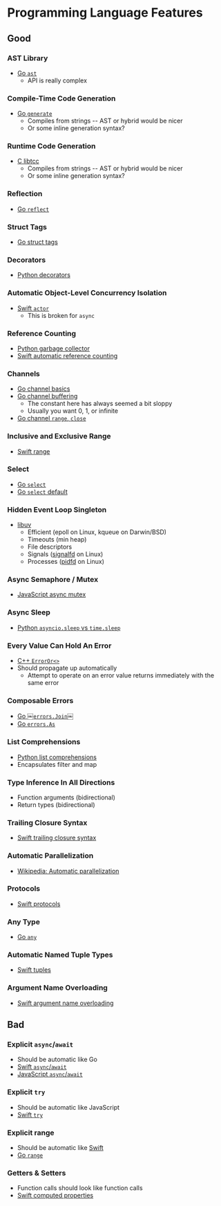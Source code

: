 # Programming Language Features
## Good
### AST Library
* [Go `ast`](https://pkg.go.dev/go/ast)
  * API is really complex
### Compile-Time Code Generation
* [Go `generate`](https://go.dev/blog/generate)
  * Compiles from strings -- AST or hybrid would be nicer
  * Or some inline generation syntax?
### Runtime Code Generation
* [C libtcc](https://bellard.org/tcc/)
  * Compiles from strings -- AST or hybrid would be nicer
  * Or some inline generation syntax?
### Reflection
* [Go `reflect`](https://pkg.go.dev/reflect)
### Struct Tags
* [Go struct tags](https://pkg.go.dev/reflect#StructTag)
### Decorators
* [Python decorators](https://peps.python.org/pep-0318/)
### Automatic Object-Level Concurrency Isolation
* [Swift `actor`](https://developer.apple.com/documentation/swift/actor)
  * This is broken for `async`
### Reference Counting
* [Python garbage collector](https://devguide.python.org/internals/garbage-collector/)
* [Swift automatic reference counting](https://docs.swift.org/swift-book/documentation/the-swift-programming-language/automaticreferencecounting/)
### Channels
* [Go channel basics](https://go.dev/tour/concurrency/2)
* [Go channel buffering](https://go.dev/tour/concurrency/3)
  * The constant here has always seemed a bit sloppy
  * Usually you want 0, 1, or infinite
* [Go channel `range`, `close`](https://go.dev/tour/concurrency/4)
### Inclusive and Exclusive Range
* [Swift range](https://developer.apple.com/documentation/swift/range)
### Select
* [Go `select`](https://go.dev/tour/concurrency/5)
* [Go `select` default](https://go.dev/tour/concurrency/6)
### Hidden Event Loop Singleton
* [libuv](https://docs.libuv.org/en/v1.x/api.html)
  * Efficient (epoll on Linux, kqueue on Darwin/BSD)
  * Timeouts (min heap)
  * File descriptors
  * Signals ([signalfd](https://man7.org/linux/man-pages/man2/signalfd.2.html) on Linux)
  * Processes ([pidfd](https://man7.org/linux/man-pages/man2/pidfd_open.2.html) on Linux)
### Async Semaphore / Mutex
* [JavaScript async mutex](https://www.npmjs.com/package/async-mutex)
### Async Sleep
* [Python `asyncio.sleep` vs `time.sleep`](https://stackoverflow.com/questions/56729764/asyncio-sleep-vs-time-sleep)
### Every Value Can Hold An Error
* [C++ `ErrorOr<>`](https://grammatech.github.io/gtirb/cpp/classgtirb_1_1_error_or.html)
* Should propagate up automatically
  * Attempt to operate on an error value returns immediately with the same error
### Composable Errors
* [Go ￼`errors.Join`￼](https://pkg.go.dev/errors#Join)
* [Go `errors.As`](https://pkg.go.dev/errors#As)
### List Comprehensions
* [Python list comprehensions](https://docs.python.org/3/tutorial/datastructures.html#list-comprehensions)
* Encapsulates filter and map
### Type Inference In All Directions
* Function arguments (bidirectional)
* Return types (bidirectional)
### Trailing Closure Syntax
* [Swift trailing closure syntax](https://www.hackingwithswift.com/example-code/language/what-is-trailing-closure-syntax)
### Automatic Parallelization
* [Wikipedia: Automatic parallelization](https://en.wikipedia.org/wiki/Automatic_parallelization)
### Protocols
* [Swift protocols](https://docs.swift.org/swift-book/documentation/the-swift-programming-language/protocols/)
### Any Type
* [Go `any`](https://medium.com/@curiousinquirer/gos-any-the-type-that-can-hold-anything-2d0528b1133)
### Automatic Named Tuple Types
* [Swift tuples](https://abhimuralidharan.medium.com/tuple-in-swift-a9ddeb314c79)
### Argument Name Overloading
* [Swift argument name overloading](https://www.includehelp.com/swift/implement-function-overloading-based-on-argument-label.aspx)
## Bad
### Explicit `async`/`await`
* Should be automatic like Go
* [Swift `async`/`await`](https://docs.swift.org/swift-book/documentation/the-swift-programming-language/concurrency/)
* [JavaScript `async`/`await`](https://javascript.info/async-await)
### Explicit `try`
* Should be automatic like JavaScript
* [Swift `try`](https://docs.swift.org/swift-book/documentation/the-swift-programming-language/errorhandling/)
### Explicit range
* Should be automatic like [Swift](https://developer.apple.com/documentation/swift/range)
* [Go `range`](https://go.dev/tour/moretypes/16)
### Getters & Setters
* Function calls should look like function calls
* [Swift computed properties](https://docs.swift.org/swift-book/documentation/the-swift-programming-language/properties/#Computed-Properties)
